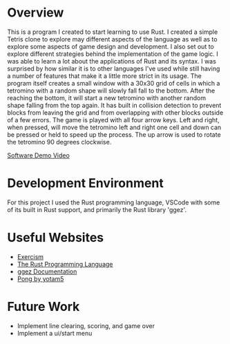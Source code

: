 # Overview

This is a program I created to start learning to use Rust. I created a simple Tetris clone to explore may different aspects of the language as well as to explore some aspects of game design and development. I also set out to explore different strategies behind the implementation of the game logic.
I was able to learn a lot about the applications of Rust and its syntax. I was surprised by how similar it is to other languages I've used while still having a number of features that make it a little more
strict in its usage. The program itself creates a small window with a 30x30 grid of cells in which a tetromino with a random shape will slowly fall fall to the bottom. After the reaching the bottom, it will start a new tetromino with another random shape
falling from the top again. It has built in collision detection to prevent blocks from leaving the grid and from overlapping with other blocks outside of a few errors. The game is played with all four arrow keys. Left and right, when pressed, will move the tetromino left and right one cell and down can be pressed or held to speed up the process. The up arrow is used to rotate the tetromino 90 degrees clockwise.

[Software Demo Video](https://youtu.be/zb7coPbJ_Go)

# Development Environment

For this project I used the Rust programming language, VSCode with some of its built in Rust support, and primarily the Rust library 'ggez'.

# Useful Websites

- [Exercism](https://exercism.org/tracks/rust)
- [The Rust Programming Language](https://doc.rust-lang.org/book/ch06-02-match.html)
- [ggez Documentation](https://docs.rs/ggez/latest/ggez/)
- [Pong by yotam5](https://github.com/yotam5/pong_ggez/blob/main/src/game/game_state.rs#L37)

# Future Work

- Implement line clearing, scoring, and game over
- Implement a ui/start menu
